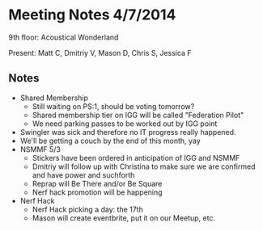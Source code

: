 Meeting Notes 4/7/2014
===============

9th floor: Acoustical Wonderland

Present: Matt C, Dmitriy V, Mason D, Chris S, Jessica F

Notes
-----

- Shared Membership
	- Still waiting on PS:1, should be voting tomorrow?
	- Shared membership tier on IGG will be called "Federation Pilot"
	- We need parking passes to be worked out by IGG point
- Swingler was sick and therefore no IT progress really happened.
- We'll be getting a couch by the end of this month, yay
- NSMMF 5/3
	- Stickers have been ordered in anticipation of IGG and NSMMF
	- Dmitriy will follow up with Christina to make sure we are confirmed and have power and suchforth
	- Reprap will Be There and/or Be Square
	- Nerf hack promotion will be happening
- Nerf Hack	
	- Nerf Hack picking a day: the 17th
	- Mason will create eventbrite, put it on our Meetup, etc.
